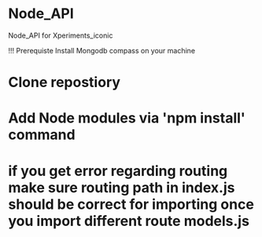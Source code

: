 # Node_API
Node_API for Xperiments_iconic

!!! Prerequiste
Install Mongodb compass on your machine 

# Clone repostiory
# Add Node modules via 'npm install' command
# if you get error regarding routing make sure routing path in index.js should be correct for importing once you import  different route models.js

